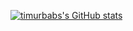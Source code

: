 [![timurbabs's GitHub stats](https://github-readme-stats.vercel.app/api?username=timurbabs)](https://github.com/anuraghazra/github-readme-stats)
